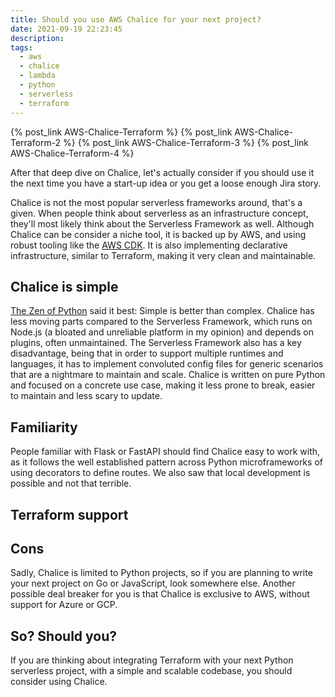 ```yaml
---
title: Should you use AWS Chalice for your next project?
date: 2021-09-19 22:23:45
description:
tags:
  - aws
  - chalice
  - lambda
  - python
  - serverless
  - terraform
---
```


{% post_link AWS-Chalice-Terraform %}
{% post_link AWS-Chalice-Terraform-2 %}
{% post_link AWS-Chalice-Terraform-3 %}
{% post_link AWS-Chalice-Terraform-4 %}

After that deep dive on Chalice, let's actually consider if you should use it the next time you have a start-up idea or you get a loose enough Jira story.

Chalice is not the most popular serverless frameworks around, that's a given. When people think about serverless as an infrastructure concept, they'll most likely think about the Serverless Framework as well. Although Chalice can be consider a niche tool, it is backed up by AWS, and using robust tooling like the [AWS CDK](https://aws.amazon.com/cdk/). It is also implementing declarative infrastructure, similar to Terraform, making it very clean and maintainable. 

## Chalice is simple

[The Zen of Python](https://www.python.org/dev/peps/pep-0020/) said it best: Simple is better than complex. Chalice has less moving parts compared to the Serverless Framework, which runs on Node.js (a bloated and unreliable platform in my opinion) and depends on plugins, often unmaintained. The Serverless Framework also has a key disadvantage, being that in order to support multiple runtimes and languages, it has to implement convoluted config files for generic scenarios that are a nightmare to maintain and scale. Chalice is written on pure Python and focused on a concrete use case, making it less prone to break, easier to maintain and less scary to update.

## Familiarity

People familiar with Flask or FastAPI should find Chalice easy to work with, as it follows the well established pattern across Python microframeworks of using decorators to define routes. We also saw that local development is possible and not that terrible.

## Terraform support

## Cons

Sadly, Chalice is limited to Python projects, so if you are planning to write your next project on Go or JavaScript, look somewhere else. Another possible deal breaker for you is that Chalice is exclusive to AWS, without support for Azure or GCP.

## So? Should you?

If you are thinking about integrating Terraform with your next Python serverless project, with a simple and scalable codebase, you should consider using Chalice.
